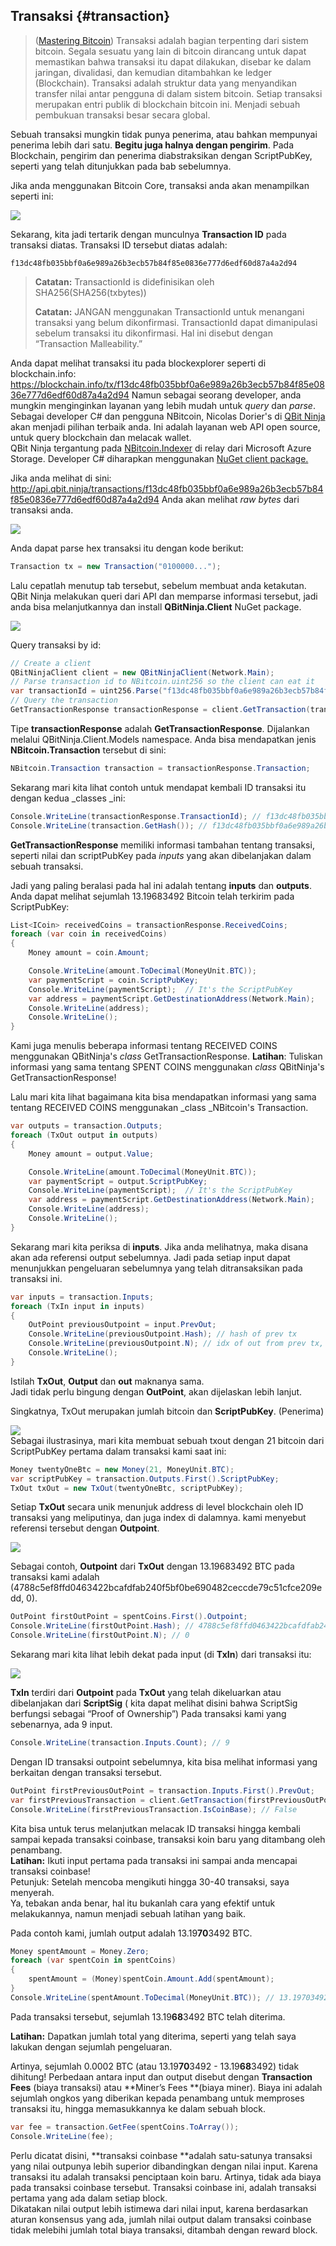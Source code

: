 ## Transaksi {#transaction}

> \([Mastering Bitcoin](https://github.com/bitcoinbook/bitcoinbook/)\) Transaksi adalah bagian terpenting dari sistem bitcoin. Segala sesuatu yang lain di bitcoin dirancang untuk dapat memastikan bahwa transaksi itu dapat dilakukan, disebar ke dalam jaringan, divalidasi, dan kemudian ditambahkan ke ledger \(Blockchain\). Transaksi adalah struktur data yang menyandikan transfer nilai antar pengguna di dalam sistem bitcoin. Setiap transaksi merupakan entri publik di blockchain bitcoin ini. Menjadi sebuah pembukuan transaksi besar secara global.

Sebuah transaksi mungkin tidak punya penerima, atau bahkan mempunyai penerima lebih dari satu. **Begitu juga halnya dengan pengirim**. Pada Blockchain, pengirim dan penerima diabstraksikan dengan ScriptPubKey, seperti yang telah ditunjukkan pada bab sebelumnya.

Jika anda menggunakan Bitcoin Core, transaksi anda akan menampilkan seperti ini:

![](../assets/BitcoinCoreTransaction.png)

Sekarang, kita jadi tertarik dengan munculnya **Transaction ID** pada transaksi diatas. Transaksi ID tersebut diatas adalah:

`f13dc48fb035bbf0a6e989a26b3ecb57b84f85e0836e777d6edf60d87a4a2d94`

> **Catatan:** TransactionId is didefinisikan oleh SHA256\(SHA256\(txbytes\)\)
> 
> **Catatan:** JANGAN menggunakan TransactionId untuk menangani transaksi yang belum dikonfirmasi. TransactionId dapat dimanipulasi sebelum transaksi itu dikonfirmasi. Hal ini disebut dengan “Transaction Malleability.”

Anda dapat melihat transaksi itu pada blockexplorer seperti di blockchain.info: [https:\/\/blockchain.info\/tx\/f13dc48fb035bbf0a6e989a26b3ecb57b84f85e0836e777d6edf60d87a4a2d94](https://blockchain.info/tx/f13dc48fb035bbf0a6e989a26b3ecb57b84f85e0836e777d6edf60d87a4a2d94) 
Namun sebagai seorang developer, anda mungkin menginginkan layanan yang lebih mudah untuk _query_ dan _parse_. 
Sebagai developer C\# dan pengguna NBitcoin, Nicolas Dorier's di [QBit Ninja](http://docs.qbitninja.apiary.io/) akan menjadi pilihan terbaik anda. Ini adalah layanan web API open source, untuk query blockchain dan melacak wallet.   
QBit Ninja tergantung pada [NBitcoin.Indexer](https://github.com/MetacoSA/NBitcoin.Indexer) di relay dari Microsoft Azure Storage. Developer C\# diharapkan menggunakan [NuGet client package.](http://www.nuget.org/packages/QBitninja.Client)

Jika anda melihat di sini: [http:\/\/api.qbit.ninja\/transactions\/f13dc48fb035bbf0a6e989a26b3ecb57b84f85e0836e777d6edf60d87a4a2d94](http://api.qbit.ninja/transactions/f13dc48fb035bbf0a6e989a26b3ecb57b84f85e0836e777d6edf60d87a4a2d94) Anda akan melihat _raw bytes_ dari transaksi anda.

![](../assets/RawTx.png)

Anda dapat parse hex transaksi itu dengan kode berikut:

```cs
Transaction tx = new Transaction("0100000...");
```

Lalu cepatlah menutup tab tersebut, sebelum membuat anda ketakutan. QBit Ninja melakukan queri dari API dan memparse informasi tersebut, jadi anda bisa melanjutkannya dan install **QBitNinja.Client** NuGet package.

![](../assets/QBitNuGet.png)

Query transaksi by id:

```cs
// Create a client
QBitNinjaClient client = new QBitNinjaClient(Network.Main);
// Parse transaction id to NBitcoin.uint256 so the client can eat it
var transactionId = uint256.Parse("f13dc48fb035bbf0a6e989a26b3ecb57b84f85e0836e777d6edf60d87a4a2d94");
// Query the transaction
GetTransactionResponse transactionResponse = client.GetTransaction(transactionId).Result;
```

Tipe **transactionResponse** adalah **GetTransactionResponse**. Dijalankan melalui QBitNinja.Client.Models namespace. Anda bisa mendapatkan jenis **NBitcoin.Transaction** tersebut di sini:

```cs
NBitcoin.Transaction transaction = transactionResponse.Transaction;
```

Sekarang mari kita lihat contoh untuk mendapat kembali ID transaksi itu dengan kedua \_classes \_ini:

```cs
Console.WriteLine(transactionResponse.TransactionId); // f13dc48fb035bbf0a6e989a26b3ecb57b84f85e0836e777d6edf60d87a4a2d94
Console.WriteLine(transaction.GetHash()); // f13dc48fb035bbf0a6e989a26b3ecb57b84f85e0836e777d6edf60d87a4a2d94
```

**GetTransactionResponse** memiliki informasi tambahan tentang transaksi, seperti nilai dan scriptPubKey pada _inputs_ yang akan dibelanjakan dalam sebuah transaksi.

Jadi yang paling beralasi pada hal ini adalah tentang **inputs** dan **outputs**. Anda dapat melihat sejumlah 13.19683492 Bitcoin telah terkirim pada ScriptPubKey:

```cs
List<ICoin> receivedCoins = transactionResponse.ReceivedCoins;
foreach (var coin in receivedCoins)
{
    Money amount = coin.Amount;

    Console.WriteLine(amount.ToDecimal(MoneyUnit.BTC));
    var paymentScript = coin.ScriptPubKey;
    Console.WriteLine(paymentScript);  // It's the ScriptPubKey
    var address = paymentScript.GetDestinationAddress(Network.Main);
    Console.WriteLine(address);
    Console.WriteLine();
}
```

Kami juga menulis beberapa informasi tentang RECEIVED COINS menggunakan QBitNinja's _class_ GetTransactionResponse.
**Latihan**: Tuliskan informasi yang sama tentang SPENT COINS menggunakan _class_ QBitNinja's GetTransactionResponse!

Lalu mari kita lihat bagaimana kita bisa mendapatkan informasi yang sama tentang RECEIVED COINS menggunakan \_class \_NBitcoin's Transaction.

```cs
var outputs = transaction.Outputs;
foreach (TxOut output in outputs)
{
    Money amount = output.Value;

    Console.WriteLine(amount.ToDecimal(MoneyUnit.BTC));
    var paymentScript = output.ScriptPubKey;
    Console.WriteLine(paymentScript);  // It's the ScriptPubKey
    var address = paymentScript.GetDestinationAddress(Network.Main);
    Console.WriteLine(address);
    Console.WriteLine();
}
```

Sekarang mari kita periksa di **inputs**. Jika anda melihatnya, maka disana akan ada referensi output sebelumnya. Jadi pada setiap input dapat menunjukkan pengeluaran sebelumnya yang telah ditransaksikan pada transaksi ini.

```cs
var inputs = transaction.Inputs;
foreach (TxIn input in inputs)
{
    OutPoint previousOutpoint = input.PrevOut;
    Console.WriteLine(previousOutpoint.Hash); // hash of prev tx
    Console.WriteLine(previousOutpoint.N); // idx of out from prev tx, that has been spent in the current tx
    Console.WriteLine();
}
```

Istilah **TxOut**, **Output** dan **out** maknanya sama.  
Jadi tidak perlu bingung dengan **OutPoint**, akan dijelaskan lebih lanjut.

Singkatnya, TxOut merupakan jumlah bitcoin dan **ScriptPubKey**. \(Penerima\)

![](../assets/TxOut.png)  
Sebagai ilustrasinya, mari kita membuat sebuah txout dengan 21 bitcoin dari ScriptPubKey pertama dalam transaksi kami saat ini:

```cs
Money twentyOneBtc = new Money(21, MoneyUnit.BTC);
var scriptPubKey = transaction.Outputs.First().ScriptPubKey;
TxOut txOut = new TxOut(twentyOneBtc, scriptPubKey);
```

Setiap **TxOut** secara unik menunjuk address di level blockchain oleh ID transaksi yang meliputinya, dan juga index di dalamnya. kami menyebut referensi tersebut dengan **Outpoint**.

![](../assets/OutPoint.png)

Sebagai contoh, **Outpoint** dari **TxOut** dengan 13.19683492 BTC pada transaksi kami adalah \(4788c5ef8ffd0463422bcafdfab240f5bf0be690482ceccde79c51cfce209edd, 0\).

```cs
OutPoint firstOutPoint = spentCoins.First().Outpoint;
Console.WriteLine(firstOutPoint.Hash); // 4788c5ef8ffd0463422bcafdfab240f5bf0be690482ceccde79c51cfce209edd
Console.WriteLine(firstOutPoint.N); // 0
```

Sekarang mari kita lihat lebih dekat pada input \(di **TxIn**\) dari transaksi itu:

![](../assets/TxIn.png)

**TxIn** terdiri dari **Outpoint** pada **TxOut** yang telah dikeluarkan atau dibelanjakan dari **ScriptSig** \( kita dapat melihat disini bahwa ScriptSig berfungsi sebagai “Proof of Ownership”\) Pada transaksi kami yang sebenarnya, ada 9 input.

```cs
Console.WriteLine(transaction.Inputs.Count); // 9
```

Dengan ID transaksi outpoint sebelumnya, kita bisa melihat informasi yang berkaitan dengan transaksi tersebut.

```cs
OutPoint firstPreviousOutPoint = transaction.Inputs.First().PrevOut;
var firstPreviousTransaction = client.GetTransaction(firstPreviousOutPoint.Hash).Result.Transaction;
Console.WriteLine(firstPreviousTransaction.IsCoinBase); // False
```

Kita bisa untuk terus melanjutkan melacak ID transaksi hingga kembali sampai kepada transaksi coinbase, transaksi koin baru yang ditambang oleh penambang.   
**Latihan:** Ikuti input pertama pada transaksi ini sampai anda mencapai transaksi coinbase!  
Petunjuk: Setelah mencoba mengikuti hingga 30-40 transaksi, saya menyerah.  
Ya, tebakan anda benar, hal itu bukanlah cara yang efektif untuk melakukannya, namun menjadi sebuah latihan yang baik.

Pada contoh kami, jumlah output adalah 13.19**70**3492 BTC.

```cs
Money spentAmount = Money.Zero;
foreach (var spentCoin in spentCoins)
{
    spentAmount = (Money)spentCoin.Amount.Add(spentAmount);
}
Console.WriteLine(spentAmount.ToDecimal(MoneyUnit.BTC)); // 13.19703492
```

Pada transaksi tersebut, sejumlah 13.19**68**3492 BTC telah diterima.

**Latihan:** Dapatkan jumlah total yang diterima, seperti yang telah saya lakukan dengan sejumlah pengeluaran.

Artinya, sejumlah 0.0002 BTC \(atau 13.19**70**3492 - 13.19**68**3492\) tidak dihitung! Perbedaan antara input dan output disebut dengan **Transaction Fees** \(biaya transaksi\) atau **Miner’s Fees **\(biaya miner\). Biaya ini adalah sejumlah ongkos yang diberikan kepada penambang untuk memproses transaksi itu, hingga memasukkannya ke dalam sebuah block.

```cs
var fee = transaction.GetFee(spentCoins.ToArray());
Console.WriteLine(fee);
```

Perlu dicatat disini, **transaksi coinbase **adalah satu-satunya transaksi yang nilai outpunya lebih superior dibandingkan dengan nilai input. Karena transaksi itu adalah transaksi penciptaan koin baru. Artinya, tidak ada biaya pada transaksi coinbase tersebut. Transaksi coinbase ini, adalah transaksi pertama yang ada dalam setiap block.  
Dikatakan nilai output lebih istimewa dari nilai input, karena berdasarkan aturan konsensus yang ada, jumlah nilai output dalam transaksi coinbase tidak melebihi jumlah total biaya transaksi, ditambah dengan reward block. 


